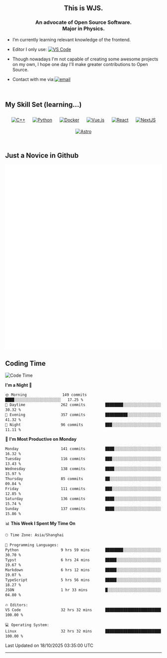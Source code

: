 ## <div align="center">This is WJS.</div>  
  

### <div align="center">An advocate of Open Source Software.<br>Major in Physics.</div>  
  

- I’m currently learning relevant knowledge of the frontend.  
  

- Editor I only use: [![VS Code](https://img.shields.io/badge/-VS%20Code-007ACC?style=plastic&logo=visual-studio-code)](https://code.visualstudio.com/)  
  

- Though nowadays I'm not capable of creating some awesome projects on my own, I hope one day I'll make greater contributions to Open Source.  
  

- Contact with me via:[![email](https://img.shields.io/badge/My-e--mail-red)](mailto:wjs@wjsphy.top)  
  

<br/>  


## My Skill Set (learning...)
<div align="center">  
<a href="https://www.cplusplus.com/" target="_blank"><img style="margin: 10px" src="https://profilinator.rishav.dev/skills-assets/cplusplus-original.svg" alt="C++" height="50" /></a>  
<a href="https://www.python.org/" target="_blank"><img style="margin: 10px" src="https://profilinator.rishav.dev/skills-assets/python-original.svg" alt="Python" height="50" /></a>  
<a href="https://www.docker.com/" target="_blank"><img style="margin: 10px" src="https://profilinator.rishav.dev/skills-assets/docker-original-wordmark.svg" alt="Docker" height="50" /></a>  
<a href="https://vuejs.org/" target="_blank"><img style="margin: 10px" src="https://profilinator.rishav.dev/skills-assets/vuejs-original-wordmark.svg" alt="Vue.js" height="50" /></a>  
<a href="https://reactjs.org/" target="_blank"><img style="margin: 10px" src="https://profilinator.rishav.dev/skills-assets/react-original-wordmark.svg" alt="React" height="50" /></a>  
<a href="https://nextjs.org/" target="_blank"><img style="margin: 10px" src="https://profilinator.rishav.dev/skills-assets/nextjs.png" alt="NextJS" height="50" /></a>  
<a href="https://www.astro.build/" target="_blank"><img style="margin: 10px" src="https://profilinator.rishav.dev/skills-assets/astro.svg" alt="Astro" height="50" /></a>   
</div>

<br/>  


## Just a Novice in Github  
![](https://raw.githubusercontent.com/wjsoj/github-stats-transparent/output/generated/overview.svg)
![](https://raw.githubusercontent.com/wjsoj/github-stats-transparent/output/generated/languages.svg)

## Coding Time

<!--START_SECTION:waka-->
![Code Time](http://img.shields.io/badge/Code%20Time-1%2C476%20hrs%2023%20mins-blue)

**I'm a Night 🦉** 

```text
🌞 Morning                149 commits         ████░░░░░░░░░░░░░░░░░░░░░   17.25 % 
🌆 Daytime                262 commits         ████████░░░░░░░░░░░░░░░░░   30.32 % 
🌃 Evening                357 commits         ██████████░░░░░░░░░░░░░░░   41.32 % 
🌙 Night                  96 commits          ███░░░░░░░░░░░░░░░░░░░░░░   11.11 % 
```
📅 **I'm Most Productive on Monday** 

```text
Monday                   141 commits         ████░░░░░░░░░░░░░░░░░░░░░   16.32 % 
Tuesday                  116 commits         ███░░░░░░░░░░░░░░░░░░░░░░   13.43 % 
Wednesday                138 commits         ████░░░░░░░░░░░░░░░░░░░░░   15.97 % 
Thursday                 85 commits          ██░░░░░░░░░░░░░░░░░░░░░░░   09.84 % 
Friday                   111 commits         ███░░░░░░░░░░░░░░░░░░░░░░   12.85 % 
Saturday                 136 commits         ████░░░░░░░░░░░░░░░░░░░░░   15.74 % 
Sunday                   137 commits         ████░░░░░░░░░░░░░░░░░░░░░   15.86 % 
```


📊 **This Week I Spent My Time On** 

```text
🕑︎ Time Zone: Asia/Shanghai

💬 Programming Languages: 
Python                   9 hrs 59 mins       ████████░░░░░░░░░░░░░░░░░   30.70 % 
Typst                    6 hrs 24 mins       █████░░░░░░░░░░░░░░░░░░░░   19.67 % 
Markdown                 6 hrs 12 mins       █████░░░░░░░░░░░░░░░░░░░░   19.07 % 
TypeScript               5 hrs 56 mins       █████░░░░░░░░░░░░░░░░░░░░   18.27 % 
JSON                     1 hr 33 mins        █░░░░░░░░░░░░░░░░░░░░░░░░   04.80 % 

🔥 Editors: 
VS Code                  32 hrs 32 mins      █████████████████████████   100.00 % 

💻 Operating System: 
Linux                    32 hrs 32 mins      █████████████████████████   100.00 % 
```


 Last Updated on 18/10/2025 03:35:00 UTC
<!--END_SECTION:waka-->

----

<!--
**wjsoj/wjsoj** is a ✨ _special_ ✨ repository because its `README.md` (this file) appears on your GitHub profile.

Here are some ideas to get you started:

- 🔭 I’m currently working on ...
- 🌱 I’m currently learning ...
- 👯 I’m looking to collaborate on ...
- 🤔 I’m looking for help with ...
- 💬 Ask me about ...
- 📫 How to reach me: ...
- 😄 Pronouns: ...
- ⚡ Fun fact: ...
-->
